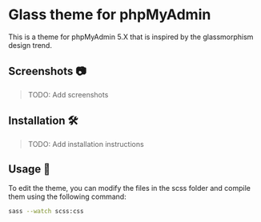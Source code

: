 # Glass theme for phpMyAdmin

This is a theme for phpMyAdmin 5.X that is inspired by the glassmorphism design trend.

## Screenshots 📷

> TODO: Add screenshots

## Installation 🛠️

> TODO: Add installation instructions

## Usage 🚀

To edit the theme, you can modify the files in the scss folder and compile them using the following command:

```bash
sass --watch scss:css
```
